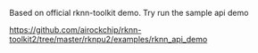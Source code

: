 
Based on official rknn-toolkit demo. Try run the sample api demo

https://github.com/airockchip/rknn-toolkit2/tree/master/rknpu2/examples/rknn_api_demo




